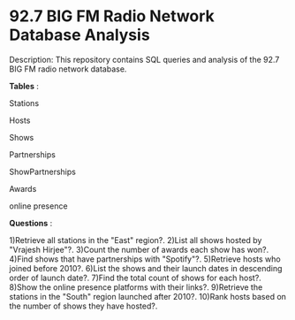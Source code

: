 # 92.7 BIG FM Radio Network Database Analysis

Description:
This repository contains SQL queries and analysis of the 92.7 BIG FM radio network database. 

**Tables** :

Stations

Hosts

Shows

Partnerships

ShowPartnerships

Awards

online presence

**Questions** :

1)Retrieve all stations in the "East" region?.
2)List all shows hosted by "Vrajesh Hirjee"?.
3)Count the number of awards each show has won?.
4)Find shows that have partnerships with "Spotify"?.
5)Retrieve hosts who joined before 2010?.
6)List the shows and their launch dates in descending order of launch date?.
7)Find the total count of shows for each host?.
8)Show the online presence platforms with their links?.
9)Retrieve the stations in the "South" region launched after 2010?.
10)Rank hosts based on the number of shows they have hosted?.
